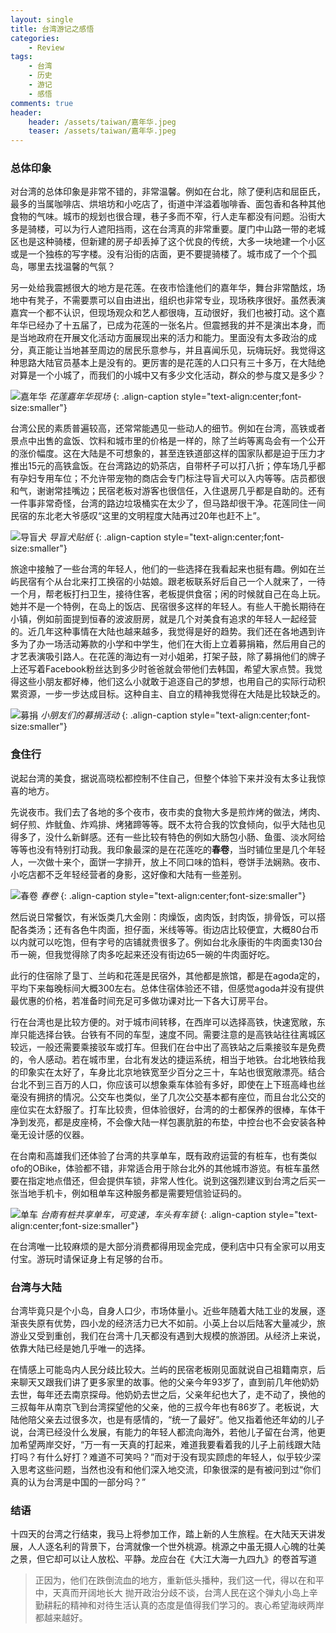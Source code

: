 ```yaml
---
layout: single
title: 台湾游记之感悟
categories: 
    - Review 
tags: 
    - 台湾 
    - 历史
    - 游记
    - 感悟
comments: true
header:
    header: /assets/taiwan/嘉年华.jpeg
    teaser: /assets/taiwan/嘉年华.jpeg
---
```


### 总体印象
对台湾的总体印象是非常不错的，非常温馨。例如在台北，除了便利店和屈臣氏，最多的当属咖啡店、烘培坊和小吃店了，街道中洋溢着咖啡香、面包香和各种其他食物的气味。城市的规划也很合理，巷子多而不窄，行人走车都没有问题。沿街大多是骑楼，可以为行人遮阳挡雨，这在台湾真的非常重要。厦门中山路一带的老城区也是这种骑楼，但新建的房子却丢掉了这个优良的传统，大多一块地建一个小区或是一个独栋的写字楼。没有沿街的店面，更不要提骑楼了。城市成了一个个孤岛，哪里去找温馨的气氛？

另一处给我震撼很大的地方是花莲。在夜市恰逢他们的嘉年华，舞台非常酷炫，场地中有凳子，不需要票可以自由进出，组织也非常专业，现场秩序很好。虽然表演嘉宾一个都不认识，但现场观众和艺人都很嗨，互动很好，我们也被打动。这个嘉年华已经办了十五届了，已成为花莲的一张名片。但震撼我的并不是演出本身，而是当地政府在开展文化活动方面展现出来的活力和能力。里面没有太多政治的成分，真正能让当地甚至周边的居民乐意参与，并且喜闻乐见，玩嗨玩好。我觉得这种思路大陆官员基本上是没有的。更厉害的是花莲的人口只有三十多万，在大陆绝对算是一个小城了，而我们的小城中又有多少文化活动，群众的参与度又是多少？

![嘉年华](/assets/taiwan/嘉年华.jpeg)
*花莲嘉年华现场*
{: .align-caption style="text-align:center;font-size:smaller"}

台湾公民的素质普遍较高，还常常能遇见一些动人的细节。例如在台湾，高铁或者景点中出售的盒饭、饮料和城市里的价格是一样的，除了兰屿等离岛会有一个公开的涨价幅度。这在大陆是不可想象的，甚至连铁道部这样的国家队都是迫于压力才推出15元的高铁盒饭。在台湾路边的奶茶店，自带杯子可以打八折；停车场几乎都有孕妇专用车位；不允许带宠物的商店会专门标注导盲犬可以入内等等。店员都很和气，谢谢常挂嘴边；民宿老板对游客也很信任，入住退房几乎都是自助的。还有一件事非常奇怪，台湾的路边垃圾桶实在太少了，但马路却很干净。花莲同住一间民宿的东北老大爷感叹“这里的文明程度大陆再过20年也赶不上”。

![导盲犬](/assets/taiwan/导盲犬.jpeg)
*导盲犬贴纸*
{: .align-caption style="text-align:center;font-size:smaller"}

旅途中接触了一些台湾的年轻人，他们的一些选择在我看起来也挺有趣。例如在兰屿民宿有个从台北来打工换宿的小姑娘。跟老板联系好后自己一个人就来了，一待一个月，帮老板打扫卫生，接待住客，老板提供食宿；闲的时候就自己在岛上玩。她并不是一个特例，在岛上的饭店、民宿很多这样的年轻人。有些人干脆长期待在小镇，例如前面提到恒春的波波厨房，就是几个对美食有追求的年轻人一起经营的。近几年这种事情在大陆也越来越多，我觉得是好的趋势。我们还在各地遇到许多为了办一场活动筹款的小学和中学生，他们在大街上立着募捐箱，然后用自己的才艺表演吸引路人。在花莲的海边有一对小姐弟，打架子鼓，除了募捐他们的牌子上还写着Facebook粉丝达到多少时爸爸就会带他们去韩国，希望大家点赞。我觉得这些小朋友都好棒，他们这么小就敢于追逐自己的梦想，也用自己的实际行动积累资源，一步一步达成目标。这种自主、自立的精神我觉得在大陆是比较缺乏的。

![募捐](/assets/taiwan/募捐.jpeg)
*小朋友们的募捐活动*
{: .align-caption style="text-align:center;font-size:smaller"}

### 食住行
说起台湾的美食，据说高晓松都控制不住自己，但整个体验下来并没有太多让我惊喜的地方。

先说夜市。我们去了各地的多个夜市，夜市卖的食物大多是煎炸烤的做法，烤肉、蚵仔煎、炸鱿鱼、炸鸡排、烤猪蹄等等。既不太符合我的饮食倾向，似乎大陆也见得多了，没什么新鲜感。还有一些比较有特色的例如大肠包小肠、鱼蛋、淡水阿给等等也没有特别打动我。我印象最深的是在花莲吃的**春卷**，当时铺位里是几个年轻人，一次做十来个，面饼一字排开，放上不同口味的馅料，卷饼手法娴熟。夜市、小吃店都不乏年轻经营者的身影，这好像和大陆有一些差别。

![春卷](/assets/taiwan/春卷.jpeg)
*春卷*
{: .align-caption style="text-align:center;font-size:smaller"}

然后说日常餐饮，有米饭类几大金刚：肉燥饭，卤肉饭，封肉饭，排骨饭，可以搭配各类汤；还有各色牛肉面，担仔面，米线等等。街边店比较便宜，大概80台币以内就可以吃饱，但有字号的店铺就贵很多了。例如台北永康街的牛肉面卖130台币一碗，但我觉得除了肉多吃起来还没有街边65一碗的牛肉面好吃。

此行的住宿除了垦丁、兰屿和花莲是民宿外，其他都是旅馆，都是在agoda定的，平均下来每晚标间大概300左右。总体住宿体验还不错，但感觉agoda并没有提供最优惠的价格，若准备时间充足可多做功课对比一下各大订房平台。

行在台湾也是比较方便的。对于城市间转移，在西岸可以选择高铁，快速宽敞，东岸只能选择台铁。台铁有不同的车型，速度不同。需要注意的是高铁站往往离城区较远，一般还需要乘接驳车或打车。但我们在台中出了高铁站之后乘接驳车是免费的，令人感动。若在城市里，台北有发达的捷运系统，相当于地铁。台北地铁给我的印象实在太好了，车身比北京地铁宽至少百分之三十，车站也很宽敞漂亮。结合台北不到三百万的人口，你应该可以想象乘车体验有多好，即使在上下班高峰也丝毫没有拥挤的情况。公交车也类似，坐了几次公交基本都有座位，而且台北公交的座位实在太舒服了。打车比较贵，但体验很好，台湾的的士都保养的很棒，车体干净到发亮，都是皮座椅，不会像大陆一样包裹肮脏的布垫，中控台也不会安装各种毫无设计感的仪器。

在台南和高雄我们还体验了台湾的共享单车，既有政府运营的有桩车，也有类似ofo的OBike，体验都不错，非常适合用于除台北外的其他城市游览。有桩车虽然要在指定地点借还，但会提供车锁，非常人性化。说到这强烈建议到台湾之后买一张当地手机卡，例如租单车这种服务都是需要短信验证码的。

![单车](/assets/taiwan/单车.jpeg)
*台南有桩共享单车，可变速，车头有车锁*
{: .align-caption style="text-align:center;font-size:smaller"}

在台湾唯一比较麻烦的是大部分消费都得用现金完成，便利店中只有全家可以用支付宝。游玩时请保证身上有足够的台币。

### 台湾与大陆
台湾毕竟只是个小岛，自身人口少，市场体量小。近些年随着大陆工业的发展，逐渐丧失原有优势，四小龙的经济活力已大不如前。小英上台以后陆客大量减少，旅游业又受到重创，我们在台湾十几天都没有遇到大规模的旅游团。从经济上来说，依靠大陆已经是她几乎唯一的选择。

在情感上可能岛内人民分歧比较大。兰屿的民宿老板刚见面就说自己祖籍南京，后来聊天又跟我们讲了更多家里的故事。他的父亲今年93岁了，直到前几年他奶奶去世，每年还去南京探母。他奶奶去世之后，父亲年纪也大了，走不动了，换他的三叔每年从南京飞到台湾探望他的父亲，他的三叔今年也有86岁了。老板说，大陆他陪父亲去过很多次，也是有感情的，“统一了最好”。他又指着他还年幼的儿子说，台湾已经没什么发展，有能力的年轻人都流向海外，若他儿子留在台湾，他更加希望两岸交好，“万一有一天真的打起来，难道我要看着我的儿子上前线跟大陆打吗？有什么好打？难道不可笑吗？”而对于没有现实顾虑的年轻人，似乎较少深入思考这些问题，当然也没有和他们深入地交流，印象很深的是有被问到过“你们真的认为台湾是中国的一部分吗？”

### 结语
十四天的台湾之行结束，我马上将参加工作，踏上新的人生旅程。在大陆天天讲发展，人人逐名利的背景下，台湾就像一个世外桃源。桃源之中虽无摄人心魄的壮美之景，但它却可以让人放松、平静。龙应台在《大江大海一九四九》的卷首写道

>正因为，他们在跌倒流血的地方，重新低头播种，我们这一代，得以在和平中，天真而开阔地长大
抛开政治分歧不谈，台湾人民在这个弹丸小岛上辛勤耕耘的精神和对待生活认真的态度是值得我们学习的。衷心希望海峡两岸都越来越好。
